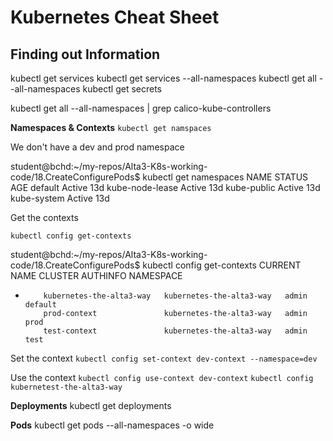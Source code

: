 # Kubernetes Cheat Sheet

## Finding out Information

kubectl get services
kubectl get services --all-namespaces
kubectl get all --all-namespaces
kubectl get secrets

kubectl get all --all-namespaces | grep calico-kube-controllers


**Namespaces & Contexts**
 ```kubectl get namspaces```

We don't have a dev and prod namespace

 student@bchd:~/my-repos/Alta3-K8s-working-code/18.CreateConfigurePods$ kubectl get namespaces
NAME              STATUS   AGE
default           Active   13d
kube-node-lease   Active   13d
kube-public       Active   13d
kube-system       Active   13d
 
 Get the contexts

``` kubectl config get-contexts ```

student@bchd:~/my-repos/Alta3-K8s-working-code/18.CreateConfigurePods$ kubectl config get-contexts
CURRENT   NAME                       CLUSTER                    AUTHINFO   NAMESPACE
*         kubernetes-the-alta3-way   kubernetes-the-alta3-way   admin      default
          prod-context               kubernetes-the-alta3-way   admin      prod
          test-context               kubernetes-the-alta3-way   admin      test

Set the context
```kubectl config set-context dev-context --namespace=dev```

Use the context
```kubectl config use-context dev-context```
```kubectl config kubernetest-the-alta3-way```

**Deployments**
 kubectl get deployments

 **Pods**
 kubectl get pods --all-namespaces -o wide